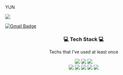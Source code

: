 YUN 

<a href="http://www.instagram.com/potato_yunn">
   <img src="https://img.shields.io/badge/Instagram-black?style=flat-square&logo=Instagram&logoColor=pink&link=https://www.instagram.com/potato_yunn"/></a> 
   
   [![Gmail Badge](https://img.shields.io/badge/Gmail-d14836?style=flat-square&logo=Gmail&logoColor=white&link=mailto:cqqwer@gmail.com)](mailto:cqqwer@gmail.com)

<h3 align="center">💻 Tech Stack 💻 </h3>

<p align="center"> Techs that I've used at least once </p>

<p align="center">
      <img src="https://img.shields.io/badge/Python-3766AB?style=flat-square&logo=Python&logoColor=white">    <img src="https://img.shields.io/badge/Java-green?style=flat-square&logo=Java&logoColor=white">    <img src="https://img.shields.io/badge/C++-00599c?style=flat-square&logo=C%2B%2B&logoColor=white"> <br> <img src="https://img.shields.io/badge/C-808080?style=flat-square&logo=C&logoColor=white"> <img src="https://img.shields.io/badge/AndroidStudio-009900?style=flat-square&logo=android&logoColor=white">    <img src="https://img.shields.io/badge/Mysql-CD853F?style=flat-square&logo=mysql&logoColor=white">    <img src="https://img.shields.io/badge/Javascript-FA8072?style=flat-square&logo=javascript&logoColor=white">    <img src="https://img.shields.io/badge/SpringBoot-800080?style=flat-square&logo=Spring&logoColor=white"></p>
